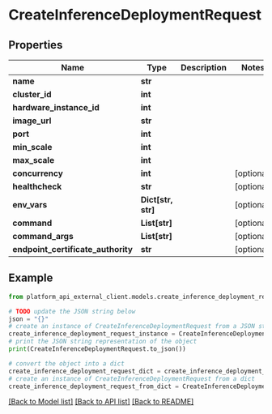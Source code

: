 # CreateInferenceDeploymentRequest


## Properties

Name | Type | Description | Notes
------------ | ------------- | ------------- | -------------
**name** | **str** |  | 
**cluster_id** | **int** |  | 
**hardware_instance_id** | **int** |  | 
**image_url** | **str** |  | 
**port** | **int** |  | 
**min_scale** | **int** |  | 
**max_scale** | **int** |  | 
**concurrency** | **int** |  | [optional] 
**healthcheck** | **str** |  | [optional] 
**env_vars** | **Dict[str, str]** |  | [optional] 
**command** | **List[str]** |  | [optional] 
**command_args** | **List[str]** |  | [optional] 
**endpoint_certificate_authority** | **str** |  | [optional] 

## Example

```python
from platform_api_external_client.models.create_inference_deployment_request import CreateInferenceDeploymentRequest

# TODO update the JSON string below
json = "{}"
# create an instance of CreateInferenceDeploymentRequest from a JSON string
create_inference_deployment_request_instance = CreateInferenceDeploymentRequest.from_json(json)
# print the JSON string representation of the object
print(CreateInferenceDeploymentRequest.to_json())

# convert the object into a dict
create_inference_deployment_request_dict = create_inference_deployment_request_instance.to_dict()
# create an instance of CreateInferenceDeploymentRequest from a dict
create_inference_deployment_request_from_dict = CreateInferenceDeploymentRequest.from_dict(create_inference_deployment_request_dict)
```
[[Back to Model list]](../README.md#documentation-for-models) [[Back to API list]](../README.md#documentation-for-api-endpoints) [[Back to README]](../README.md)


